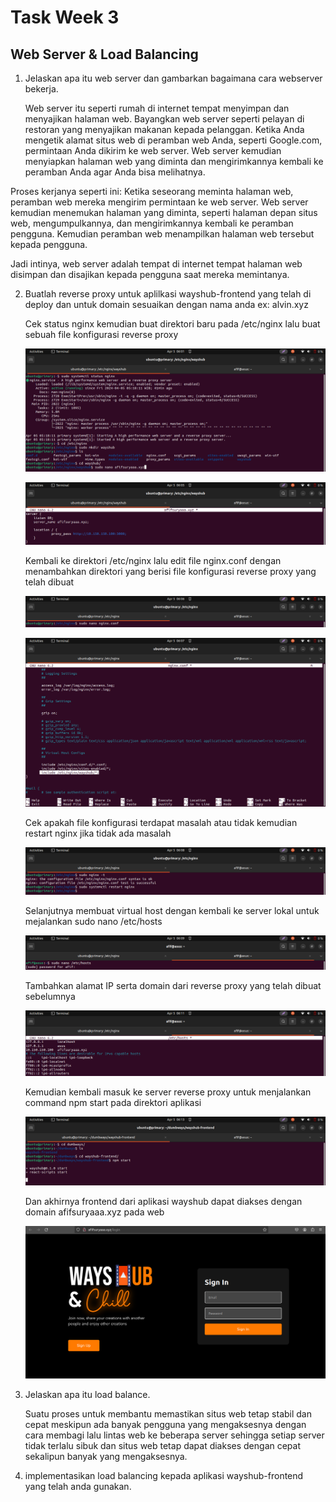 # Task Week 3

## Web Server & Load Balancing

1. Jelaskan apa itu web server dan gambarkan bagaimana cara webserver bekerja.

   Web server itu seperti rumah di internet tempat menyimpan dan menyajikan halaman web. Bayangkan web server seperti pelayan di restoran yang menyajikan makanan kepada pelanggan. Ketika Anda mengetik alamat situs web di peramban web Anda, seperti Google.com, permintaan Anda dikirim ke web server. Web server kemudian menyiapkan halaman web yang diminta dan mengirimkannya kembali ke peramban Anda agar Anda bisa melihatnya.

Proses kerjanya seperti ini: Ketika seseorang meminta halaman web, peramban web mereka mengirim permintaan ke web server. Web server kemudian menemukan halaman yang diminta, seperti halaman depan situs web, mengumpulkannya, dan mengirimkannya kembali ke peramban pengguna. Kemudian peramban web menampilkan halaman web tersebut kepada pengguna.

Jadi intinya, web server adalah tempat di internet tempat halaman web disimpan dan disajikan kepada pengguna saat mereka memintanya.

2. Buatlah reverse proxy untuk aplilkasi wayshub-frontend yang telah di deploy dan untuk domain sesuaikan dengan nama anda ex: alvin.xyz
   
   Cek status nginx kemudian buat direktori baru pada /etc/nginx lalu buat sebuah file konfigurasi reverse proxy
   
   ![RP 1](screenshots/6.png)

   ![RP 2](screenshots/7.png)
   
   Kembali ke direktori /etc/nginx lalu edit file nginx.conf dengan menambahkan direktori yang berisi file konfigurasi reverse proxy yang telah dibuat
   
   ![RP 3](screenshots/8.png)
   
   ![RP 4](screenshots/9.png)
   
   Cek apakah file konfigurasi terdapat masalah atau tidak kemudian restart nginx jika tidak ada masalah
   
   ![RP 5](screenshots/10.png)
   
   Selanjutnya membuat virtual host dengan kembali ke server lokal untuk mejalankan sudo nano /etc/hosts
   
   ![RP 6](screenshots/11.png)
   
   Tambahkan alamat IP serta domain dari reverse proxy yang telah dibuat sebelumnya
   
   ![RP 7](screenshots/12.png)
   
   Kemudian kembali masuk ke server reverse proxy untuk menjalankan command npm start pada direktori aplikasi
   
   ![RP 8](screenshots/13.png)
   
   Dan akhirnya frontend dari aplikasi wayshub dapat diakses dengan domain afifsuryaaa.xyz pada web
   
   ![RP 9](screenshots/14.png)

3. Jelaskan apa itu load balance.

   Suatu proses untuk membantu memastikan situs web tetap stabil dan cepat meskipun ada banyak pengguna yang mengaksesnya dengan cara membagi lalu lintas web ke beberapa server sehingga setiap server tidak terlalu sibuk dan situs web tetap dapat diakses dengan cepat sekalipun banyak yang mengaksesnya.

4. implementasikan load balancing kepada aplikasi wayshub-frontend yang telah anda gunakan.
